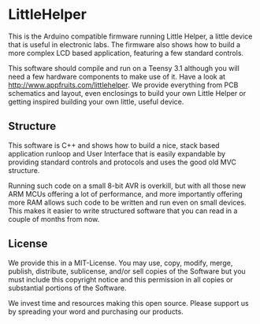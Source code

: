 # LittleHelper
This is the Arduino compatible firmware running Little Helper, a little device that is useful in electronic labs. The firmware also shows how to build a more complex LCD based application, featuring a few standard controls.

This software should compile and run on a Teensy 3.1 although you will need a few hardware components to make use of it. Have a look at http://www.appfruits.com/littlehelper. We provide everything from PCB schematics and layout, even enclosings to build your own Little Helper or getting inspired building your own little, useful device.

## Structure
This software is C++ and shows how to build a nice, stack based application runloop and User Interface that is easily expandable by providing standard controls and protocols and uses the good old MVC structure. 

Running such code on a small 8-bit AVR is overkill, but with all those new ARM MCUs offering a lot of performance, and more importantly offering more RAM allows such code to be written and run even on small devices. This makes it easier to write structured software that you can read in a couple of months from now.

## License
We provide this in a MIT-License. You may use, copy, modify, merge, publish, distribute, sublicense, and/or sell copies of the Software but you must include this copyright notice and this permission in all copies or substantial portions of the Software.

We invest time and resources making this open source. Please support us by spreading your word and purchasing our products.
